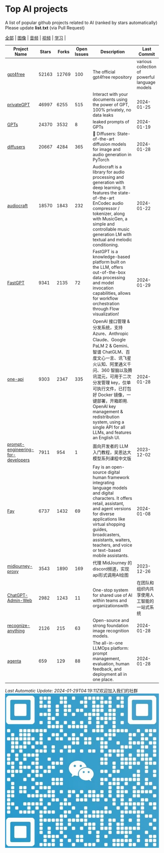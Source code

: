 # Top AI projects
A list of popular github projects related to AI (ranked by stars automatically)
Please update **list.txt** (via Pull Request)

<a href="./README.md">全部</a> |   <a href="./READMEpicture.md">图像</a> |   <a href="./READMEaudio.md">音频</a> | <a href="./READMEvideo.md">视频</a> | <a href="./READMElearn.md">学习</a> | 

| Project Name | Stars | Forks | Open Issues | Description | Last Commit |
| ------------ | ----- | ----- | ----------- | ----------- | ----------- |
| [gpt4free](https://github.com/xtekky/gpt4free) | 52163 | 12769 | 100 | The official gpt4free repository | various collection of powerful language models | 2024-01-28 |
| [privateGPT](https://github.com/imartinez/privateGPT) | 46997 | 6255 | 515 | Interact with your documents using the power of GPT, 100% privately, no data leaks | 2024-01-25 |
| [GPTs](https://github.com/linexjlin/GPTs) | 24370 | 3532 | 8 | leaked prompts of GPTs | 2024-01-19 |
| [diffusers](https://github.com/huggingface/diffusers) | 20667 | 4284 | 365 | 🤗 Diffusers: State-of-the-art diffusion models for image and audio generation in PyTorch | 2024-01-28 |
| [audiocraft](https://github.com/facebookresearch/audiocraft) | 18570 | 1843 | 232 | Audiocraft is a library for audio processing and generation with deep learning. It features the state-of-the-art EnCodec audio compressor / tokenizer, along with MusicGen, a simple and controllable music generation LM with textual and melodic conditioning. | 2024-01-22 |
| [FastGPT](https://github.com/labring/FastGPT) | 9341 | 2135 | 72 | FastGPT is a knowledge-based platform built on the LLM, offers out-of-the-box data processing and model invocation capabilities, allows for workflow orchestration through Flow visualization! | 2024-01-29 |
| [one-api](https://github.com/songquanpeng/one-api) | 9303 | 2347 | 335 | OpenAI 接口管理 & 分发系统，支持 Azure、Anthropic Claude、Google PaLM 2 & Gemini、智谱 ChatGLM、百度文心一言、讯飞星火认知、阿里通义千问、360 智脑以及腾讯混元，可用于二次分发管理 key，仅单可执行文件，已打包好 Docker 镜像，一键部署，开箱即用. OpenAI key management & redistribution system, using a single API for all LLMs, and features an English UI. | 2024-01-28 |
| [prompt-engineering-for-developers](https://github.com/datawhalechina/prompt-engineering-for-developers) | 7911 | 954 | 1 | 面向开发者的 LLM 入门教程，吴恩达大模型系列课程中文版 | 2023-12-02 |
| [Fay](https://github.com/xszyou/Fay) | 6737 | 1432 | 69 | Fay is an open-source digital human framework integrating language models and digital characters. It offers retail, assistant, and agent versions for diverse applications like virtual shopping guides, broadcasters, assistants, waiters, teachers, and voice or text-based mobile assistants. | 2024-01-08 |
| [midjourney-proxy](https://github.com/novicezk/midjourney-proxy) | 3543 | 1890 | 169 | 代理 MidJourney 的discord频道，实现api形式调用AI绘图 | 2023-12-26 |
| [ChatGPT-Admin-Web](https://github.com/AprilNEA/ChatGPT-Admin-Web) | 2982 | 1243 | 11 | One-stop system for shared use of AI within teams and organizationswith | 在团队和组织内共享使用人工智能的一站式系统 | 2023-12-27 |
| [recognize-anything](https://github.com/xinyu1205/recognize-anything) | 2126 | 215 | 63 | Open-source and strong foundation image recognition models. | 2024-01-28 |
| [agenta](https://github.com/Agenta-AI/agenta) | 659 | 129 | 88 | The all-in-one LLMOps platform: prompt management, evaluation, human feedback, and deployment all in one place. | 2024-01-28 |

*Last Automatic Update: 2024-01-29T04:19:11Z*欢迎加入我们的社群 ![](https://raw.githubusercontent.com/mouuii/picture/master/weichat.jpg) 